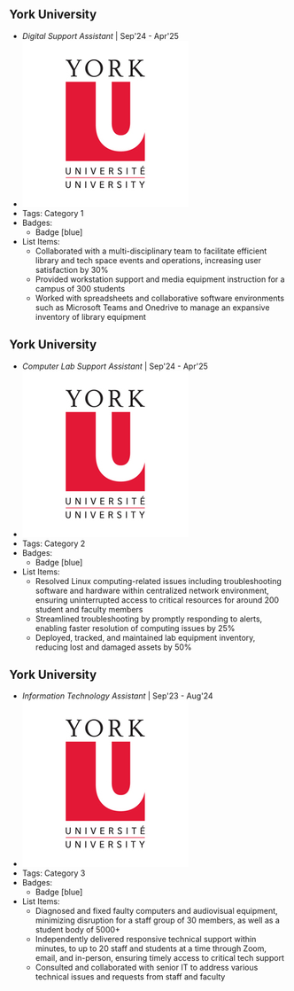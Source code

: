 ## York University
- *Digital Support Assistant* | Sep'24 - Apr'25
- ![yorku](../assets/yorku.jpg)
- Tags: Category 1
- Badges:
  - Badge [blue]
- List Items:
  - Collaborated with a multi-disciplinary team to facilitate efficient library and tech space events and operations, increasing user satisfaction by 30%
  - Provided workstation support and media equipment instruction for a campus of 300 students
  - Worked with spreadsheets and collaborative software environments such as Microsoft Teams and Onedrive to manage an expansive inventory of library equipment

## York University
- *Computer Lab Support Assistant* | Sep'24 - Apr'25
- ![yorku](../assets/yorku.jpg)
- Tags: Category 2
- Badges:
  - Badge [blue]
- List Items:
  - Resolved Linux computing-related issues including troubleshooting software and hardware within  centralized network environment, ensuring uninterrupted access to critical resources for around 200 student and faculty members
  - Streamlined troubleshooting by promptly responding to alerts, enabling faster resolution of computing issues by 25%
  - Deployed, tracked, and maintained lab equipment inventory, reducing lost and damaged assets by 50%

## York University
- *Information Technology Assistant* | Sep'23 - Aug'24
- ![yorku](../assets/yorku.jpg)
- Tags: Category 3
- Badges:
  - Badge [blue]
- List Items:
  - Diagnosed and fixed faulty computers and audiovisual equipment, minimizing disruption for a staff group of 30 members, as well as a student body of 5000+
  - Independently delivered responsive technical support within minutes, to up to 20 staff and students at a time through Zoom, email, and in-person, ensuring timely access to critical tech support
  - Consulted and collaborated with senior IT to address various technical issues and requests from staff and faculty